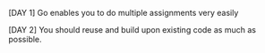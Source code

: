 [DAY 1] Go enables you to do multiple assignments very easily

[DAY 2] You should reuse and build upon existing code as much as possible.
